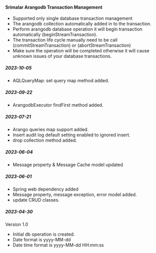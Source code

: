 #### Srimalar Arangodb Transaction Management

* Supported only single database transaction management
* The arangodb collection automatically added in to the transaction.
* Perform arangodb database operation it will begin transaction automatically (beginStreamTransaction).
* The transaction life cycle manually need to be call (commitStreamTransaction) or (abortStreamTransaction)
* Make sure the operation will be completed otherwise it will cause unknown issues of your database transactions.

##### 2023-10-05

- AQLQueryMap: set query map method added.

##### 2023-09-22

- ArangodbExecutor findFirst method added.

##### 2023-07-21

- Arango queries map support added.
- Insert audit log default setting enabled to ignored insert.
- drop collection method added.

##### 2023-06-04

- Message property & Message Cache model updated

##### 2023-06-01

- Spring web dependency added
- Message property, message exception, error model added.
- update CRUD classes.

##### 2023-04-30

Version 1.0

- Initial db operation is created.
- Date format is yyyy-MM-dd
- Date time format is yyyy-MM-dd HH:mm:ss

 
